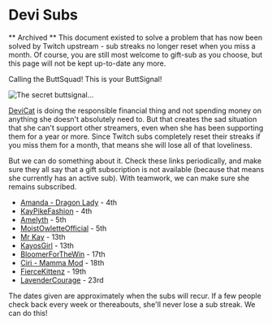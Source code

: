 # Devi Subs

** Archived ** This document existed to solve a problem that has now been solved by
Twitch upstream - sub streaks no longer reset when you miss a month. Of course, you
are still most welcome to gift-sub as you choose, but this page will not be kept
up-to-date any more.

Calling the ButtSquad! This is your ButtSignal!

![The secret buttsignal...](https://static-cdn.jtvnw.net/emoticons/v1/1293027/3.0)

[DeviCat](https://twitch.tv/devicat) is doing the responsible financial thing and not
spending money on anything she doesn't absolutely need to. But that creates the sad
situation that she can't support other streamers, even when she has been supporting
them for a year or more. Since Twitch subs completely reset their streaks if you miss
them for a month, that means she will lose all of that loveliness.

But we can do something about it. Check these links periodically, and make sure they
all say that a gift subscription is not available (because that means she currently
has an active sub). With teamwork, we can make sure she remains subscribed.

* [Amanda - Dragon Lady](https://www.twitch.tv/products/adufresne99?recipient=devicat) - 4th
* [KayPikeFashion](https://www.twitch.tv/products/kaypikefashion?recipient=devicat) - 4th
* [Amelyth](https://www.twitch.tv/products/amelyth?recipient=devicat) - 5th
* [MoistOwletteOfficial](https://www.twitch.tv/products/burningoil?recipient=devicat) - 5th
* [Mr Kay](https://www.twitch.tv/products/kayos198?recipient=devicat) - 13th
* [KayosGirl](https://www.twitch.tv/products/kayosgirl?recipient=devicat) - 13th
* [BloomerForTheWin](https://www.twitch.tv/products/bloomerforthewin?recipient=devicat) - 17th
* [Ciri - Mamma Mod](https://www.twitch.tv/products/ciri_ion?recipient=devicat) - 18th
* [FierceKittenz](https://www.twitch.tv/products/fiercekittenz?recipient=devicat) - 19th
* [LavenderCourage](https://www.twitch.tv/products/lavendercourage?recipient=devicat) - 23rd

The dates given are approximately when the subs will recur. If a few people check back every week
or thereabouts, she'll never lose a sub streak. We can do this!

